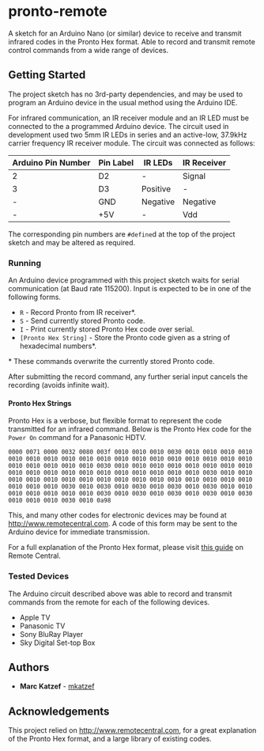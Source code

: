 # pronto-remote

A sketch for an Arduino Nano (or similar) device to receive and transmit infrared codes in the Pronto Hex format. Able to record and transmit remote control commands from a wide range of devices.

## Getting Started

The project sketch has no 3rd-party dependencies, and may be used to program an Arduino device in the usual method using the Arduino IDE.

For infrared communication, an IR receiver module and an IR LED must be connected to the a programmed Arduino device. The circuit used in development used two 5mm IR LEDs in series and an active-low, 37.9kHz carrier frequency IR receiver module. The circuit was connected as follows:  

| Arduino Pin Number | Pin Label | IR LEDs | IR Receiver |  
| --- | --- | --- | --- |  
| 2 | D2 | - | Signal |  
| 3 | D3 | Positive | - |  
| - | GND | Negative | Negative |  
| - | +5V | - | Vdd |  

The corresponding pin numbers are `#define`d at the top of the project sketch and may be altered as required.

### Running

An Arduino device programmed with this project sketch waits for serial communication (at Baud rate 115200). Input is expected to be in one of the following forms.

* `R` - Record Pronto from IR receiver\*.
* `S` - Send currently stored Pronto code.
* `I` - Print currently stored Pronto Hex code over serial.
* `[Pronto Hex String]` - Store the Pronto code given as a string of hexadecimal numbers\*.

\* These commands overwrite the currently stored Pronto code.

After submitting the record command, any further serial input cancels the recording (avoids infinite wait).

#### Pronto Hex Strings

Pronto Hex is a verbose, but flexible format to represent the code transmitted for an infrared command. Below is the Pronto Hex code for the `Power On` command for a Panasonic HDTV.
```
0000 0071 0000 0032 0080 003f 0010 0010 0010 0030 0010 0010 0010 0010 0010 0010 0010 0010 0010 0010 0010 0010 0010 0010 0010 0010 0010 0010 0010 0010 0010 0010 0010 0030 0010 0010 0010 0010 0010 0010 0010 0010 0010 0010 0010 0010 0010 0010 0010 0010 0010 0010 0010 0030 0010 0010 0010 0010 0010 0010 0010 0010 0010 0010 0010 0010 0010 0010 0010 0010 0010 0010 0010 0030 0010 0030 0010 0030 0010 0030 0010 0030 0010 0010 0010 0010 0010 0010 0010 0030 0010 0030 0010 0030 0010 0030 0010 0030 0010 0010 0010 0030 0010 0a98
```

This, and many other codes for electronic devices may be found at <http://www.remotecentral.com>. A code of this form may be sent to the Arduino device for immediate transmission.

For a full explanation of the Pronto Hex format, please visit [this guide](http://www.remotecentral.com/features/irdisp2.htm) on Remote Central.

### Tested Devices

The Arduino circuit described above was able to record and transmit commands from the remote for each of the following devices.

* Apple TV
* Panasonic TV
* Sony BluRay Player
* Sky Digital Set-top Box

## Authors

* **Marc Katzef** - [mkatzef](https://github.com/mkatzef)

## Acknowledgements

This project relied on <http://www.remotecentral.com>, for a great explanation of the Pronto Hex format, and a large library of existing codes.